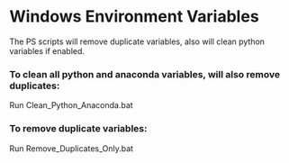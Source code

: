 # Windows Environment Variables

The PS scripts will remove duplicate variables, also will clean python variables if enabled.




### To clean all python and anaconda variables, will also remove duplicates:
Run Clean_Python_Anaconda.bat




### To remove duplicate variables:
Run Remove_Duplicates_Only.bat
